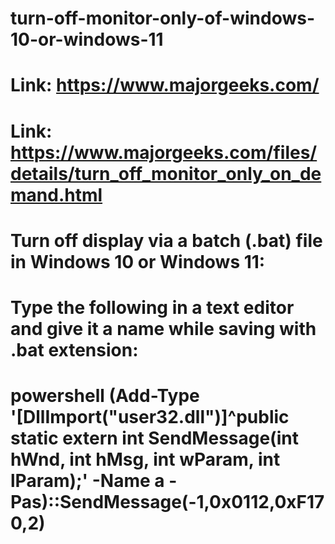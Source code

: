 # turn-off-monitor-only-of-windows-10-or-windows-11

# Link: https://www.majorgeeks.com/
# Link: https://www.majorgeeks.com/files/details/turn_off_monitor_only_on_demand.html

# Turn off display via a batch (.bat) file in Windows 10 or Windows 11:

# Type the following in a text editor and give it a name while saving with .bat extension:

# powershell (Add-Type '[DllImport(\"user32.dll\")]^public static extern int SendMessage(int hWnd, int hMsg, int wParam, int lParam);' -Name a -Pas)::SendMessage(-1,0x0112,0xF170,2)
